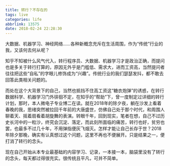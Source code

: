 ```yaml
---
title: 转行？不存在的
tags: live
categories: life
abbrlink: 13575
date: 2018-02-24 22:28:30
---
```


大数据、机器学习、神经网络......各种新概念充斥在生活周围，作为“传统”行业的我，又该何去何从呢？<!--more-->

知乎不知被什么风气代入，转行程序员、大数据、机器学习才是政治正确，而提问也是多关于转行打算的，原因无外乎是门槛低、需求大，进而工资高，当然提问者往往把这些“自私”的字眼儿修饰成为“兴趣”。传统行业的我们瑟瑟发抖，都不敢去回答此类相关问题的。

而处在这个大背景下的自己，当然也抵挡不住高工资这“糖衣炮弹”的诱惑，在转行数据科学、机器学习门外徘徊不定，在知乎的“帮助”下，曾一度制定过详细的转行计划，那时，本人微电子专业博二在读。就在2018年的除夕夜，躺在沙发上看着春晚的我，思绪突然被拉回千年前的大唐盛世，仿佛自己处于那个时代，和周围人聊着天、摇着扇看着胡旋舞的表演。转眼千年，回到现实，笔者在想，自己不过历史长河中的一粒沙，终究会沉淀、落定，而此刻所面临的痛苦，转行也好，贫穷也罢，也最多不过几十年，不用弹指便灰飞烟灭。怎样才能让自己长存于世？2018年除夕那晚，确实有认真想过这个问题，这里不再也不便展开。只是结果之一，便打消了转行的念头。

现在自己开始从本专业最基础的内容学习、记录，一本接一本，脑袋里没有了转行的念头，每天都过得很充实。很传统且平凡，可并不简单。